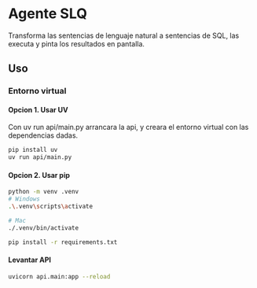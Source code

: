 # Agente SLQ 
Transforma las sentencias de lenguaje natural a sentencias de SQL, las executa y pinta los resultados en pantalla.

## Uso 


### Entorno virtual 

#### Opcion 1. Usar UV 
Con uv run api/main.py arrancara la api, y creara el entorno virtual con las dependencias dadas. 

```bash 
pip install uv 
uv run api/main.py 
```
#### Opcion 2. Usar pip 

```bash
python -m venv .venv 
# Windows
.\.venv\scripts\activate

# Mac
./.venv/bin/activate 

pip install -r requirements.txt 
```

#### Levantar API 
```bash 
uvicorn api.main:app --reload
```





